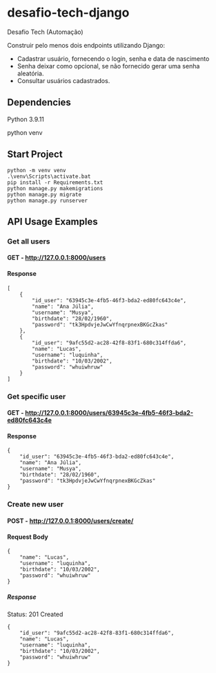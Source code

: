 # desafio-tech-django

Desafio Tech (Automação)

Construir pelo menos dois endpoints utilizando Django:
  - Cadastrar usuário, fornecendo o login, senha e data de nascimento
  - Senha deixar como opcional, se não fornecido gerar uma senha aleatória.
  - Consultar usuários cadastrados.

## Dependencies
Python 3.9.11

python venv

## Start Project
```
python -m venv venv
.\venv\Scripts\activate.bat
pip install -r Requirements.txt
python manage.py makemigrations
python manage.py migrate
python manage.py runserver
```

## API Usage Examples

### Get all users
#### GET -  http://127.0.0.1:8000/users
#### Response
```
[
    {
        "id_user": "63945c3e-4fb5-46f3-bda2-ed80fc643c4e",
        "name": "Ana Júlia",
        "username": "Musya",
        "birthdate": "28/02/1960",
        "password": "tk3HpdvjeJwCwYfnqrpnexBKGcZkas"
    },
    {
        "id_user": "9afc55d2-ac28-42f8-83f1-680c314ffda6",
        "name": "Lucas",
        "username": "luquinha",
        "birthdate": "10/03/2002",
        "password": "whuiwhruw"
    }
]

```

### Get specific user
#### GET -  http://127.0.0.1:8000/users/63945c3e-4fb5-46f3-bda2-ed80fc643c4e
#### Response
```
{
    "id_user": "63945c3e-4fb5-46f3-bda2-ed80fc643c4e",
    "name": "Ana Júlia",
    "username": "Musya",
    "birthdate": "28/02/1960",
    "password": "tk3HpdvjeJwCwYfnqrpnexBKGcZkas"
}
```

### Create new user
#### POST - http://127.0.0.1:8000/users/create/
#### Request Body
```
{
    "name": "Lucas",
    "username": "luquinha",
    "birthdate": "10/03/2002",
    "password": "whuiwhruw"
}
```

##### Response
Status: 201 Created
```
{
    "id_user": "9afc55d2-ac28-42f8-83f1-680c314ffda6",
    "name": "Lucas",
    "username": "luquinha",
    "birthdate": "10/03/2002",
    "password": "whuiwhruw"
}
```
